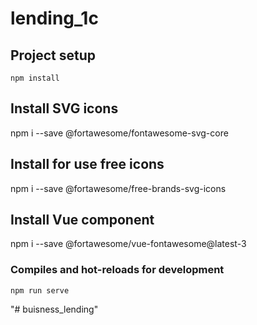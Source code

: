 # lending_1c

## Project setup
```
npm install
```
## Install SVG icons

npm i --save @fortawesome/fontawesome-svg-core

## Install for use free icons

npm i --save @fortawesome/free-brands-svg-icons

## Install Vue component

npm i --save @fortawesome/vue-fontawesome@latest-3

### Compiles and hot-reloads for development
```
npm run serve
```

"# buisness_lending" 
